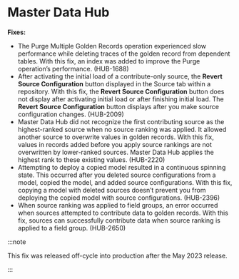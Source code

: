 # Master Data Hub

<head>
  <meta name="guidename" content="Release Notes"/>
  <meta name="context" content="GUID-688dc812-37b9-47e5-8018-b7c42dfc3398"/>
</head>


**Fixes:**

-  The Purge Multiple Golden Records operation experienced slow performance while deleting traces of the golden record from dependent tables. With this fix, an index was added to improve the Purge operation’s performance. (HUB-1688)
-   After activating the initial load of a contribute-only source, the **Revert Source Configuration** button displayed in the Source tab within a repository. With this fix, the **Revert Source Configuration** button does not display after activating initial load or after finishing initial load. The **Revert Source Configuration** button displays after you make source configuration changes. \(HUB-2009\)
-   Master Data Hub did not recognize the first contributing source as the highest-ranked source when no source ranking was applied. It allowed another source to overwrite values in golden records. With this fix, values in records added before you apply source rankings are not overwritten by lower-ranked sources. Master Data Hub applies the highest rank to these existing values. (HUB-2220)
-   Attempting to deploy a copied model resulted in a continuous spinning state. This occurred after you deleted source configurations from a model, copied the model, and added source configurations. With this fix, copying a model with deleted sources doesn’t prevent you from deploying the copied model with source configurations. (HUB-2396)
-   When source ranking was applied to field groups, an error occurred when sources attempted to contribute data to golden records. With this fix, sources can successfully contribute data when source ranking is applied to a field group. (HUB-2650)

:::note

This fix was released off-cycle into production after the May 2023 release.

:::

